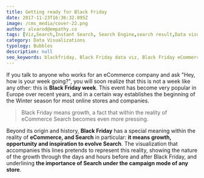 ```yaml
---
title: Getting ready for Black Friday
date: 2017-11-23T16:36:32.895Z
image: /cms_media/cover-22.png
author: alvarod@empathy.co
tags: [Viz,Search,Instant Search, Search Engine,search result,Data visualisation,Data visualization,infographics,Black Friday,ecommerce]
category: Data Visualizations
typology: Bubbles
description: null
seo_keywords: blackfriday, Black Friday data viz, Black Friday eCommerce Data, Data Viz of Black Friday
---
```

<iyd-iframe src="https://www.imagineyourdata.com/datavis/blackfriday-360/" desktop-height="720px" tablet-height="460px" mobile-height="300px" framebimg-order="1"></iyd-iframe>

If you talk to anyone who works for an eCommerce company and ask "Hey, how is your week going?", you will soon realize that this is not a week like any other: this is **Black Friday week**. This event has become very popular in Europe over recent years, and in a certain way establishes the beginning of the Winter season for most online stores and companies.

> Black Friday means growth, a fact that within the reality of eCommerce Search becomes even more pressing.

Beyond its origin and history, **Black Friday** has a special meaning within the reality of **eCommerce, and Search** in particular: **it means growth, opportunity and inspiration to evolve Search**. The visualization that accompanies this lines pretends to represent this reality, showing the nature of the growth through the days and hours before and after Black Friday, and underlining **the importance of Search under the campaign mode of any store**.
